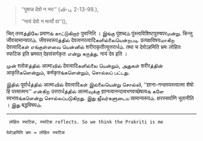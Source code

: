 

> ‘‘पुमान्न देवो न नरः’’ (வி-பு. 2-13-98.), 
>
> ‘‘नायं देवो न मर्त्यो वा’’(), 

चित् तत्त्वத்திலே प्रमाणங் காட்டுகிறார் पुमानिति । இங்கு पुंशब्दம் पुंस्त्वविशिष्टपुरुषपरமன்று. किन्तु जीवसामान्यपरம். जीवस्वरूपத்தில் देवत्वनरत्वादिகளில்லையென்றபடி. प्रत्यक्षविषयமாகிற देवत्वादिகள் எங்குள்ளவை யென்னில் शरीराकृतीत्युत्तरार्धம். तथा च देवोऽहमिति भ्रमः लोहितः स्फटिक इति भ्रमवत् देहसंसर्गकृतः என்று கருத்து. नायं देव इति । 

முன் श्लोकத்தில் आत्माவில் देवत्वादिகளில்லை யென்றும், அதுகள் शरीरத்தின் आकृतिகளென்றும், कर्मकृतங்களென்றும், சொல்லப் பட்டது. 

இதில் पूर्वार्धத்தில் आत्माவில் देवत्वादिகள் இல்லையென்று சொல்லி, ‘‘ज्ञाना-नन्दमयस्त्वात्मा शेषो हि परमात्मनः’’ என்கிற उत्तरार्धத்தில் आत्माவுக்கு ज्ञानत्वानन्दत्वभगवच्छेषत्वங்  களே स्वभावங்களென்று சொல்லப்படுகிறது. இது ஜீவர்களுடைய सामान्यरूपம். क्षरस्सर्वाणि भूतानीति । இது बद्धविषयம்.

---------

 ``` लोहितः स्फटिक, स्फटिक reflects. So we think the Prakriti is me``` 

```देवोऽहमिति भ्रमः = लोहितः स्फटिक```